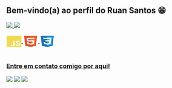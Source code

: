## Bem-vindo(a) ao perfil do Ruan Santos 😁

 <div>
   <a href="https://github.com/Ruansc13">
   <img height="180em" src="https://github-readme-stats.vercel.app/api?username=Ruansc13&show_icons=true&theme=synthwave&include_all_commits=true&count_private=true"/>
   <img height="180em" src="https://github-readme-stats.vercel.app/api/top-langs/?username=Ruansc13&layout=compact&langs_count=6&theme=tokyonight"/>
</div>
    
<div style="display: inline_block"><br>
  <img align="center" alt="Js" height="30" width="40" src="https://raw.githubusercontent.com/devicons/devicon/master/icons/javascript/javascript-plain.svg">
  <img align="center" alt="HTML" height="30" width="40" src="https://raw.githubusercontent.com/devicons/devicon/master/icons/html5/html5-original.svg">
  <img align="center" alt="CSS" height="30" width="40" src="https://raw.githubusercontent.com/devicons/devicon/master/icons/css3/css3-original.svg">
</div>
 
<br>
 
### Entre em contato comigo por aqui!
 
<div> 

  <a href="https://www.instagram.com/ruansc._/" target="_blank"><img src="https://img.shields.io/badge/-Instagram-%23E4405F?style=for-the-badge&logo=instagram&logoColor=white" target="_blank"></a>
  <a href = "ruanscruz07@gmail.com"><img src="https://img.shields.io/badge/-Gmail-%23333?style=for-the-badge&logo=gmail&logoColor=white" target="_blank"></a>
  <a href="https://www.linkedin.com/in/ruan-santos-cruz-25ab3a218" target="_blank"><img src="https://img.shields.io/badge/-LinkedIn-%230077B5?style=for-the-badge&logo=linkedin&logoColor=white" target="_blank"></a>
</div>
